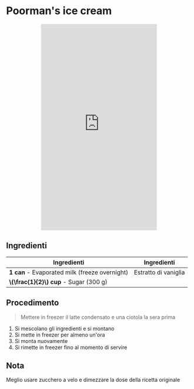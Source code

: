# Poorman's ice cream

<p style="text-align:center;">
<iframe width="315" height="560"
src="https://www.youtube.com/embed/FW5ns86UjsE"
title="YouTube video player"
frameborder="0"
allow="accelerometer; autoplay; clipboard-write; encrypted-media; gyroscope; picture-in-picture; web-share"
allowfullscreen></iframe>
</p>

## Ingredienti

| Ingredienti                  | Ingredienti             |
| ---------------------------- | ----------------------- |
| **1 can** - Evaporated milk (freeze overnight) | Estratto di vaniglia |
| **\\(\frac{1}{2}\\) cup** - Sugar (300 g) | |

## Procedimento

> Mettere in freezer il latte condensato e una ciotola la sera prima

1. Si mescolano gli ingredienti e si montano
1. Si mette in freezer per almeno un'ora
1. Si monta nuovamente
1. Si rimette in  freezer fino al momento di servire

## Nota

Meglio usare zucchero a velo e dimezzare la dose della ricetta originale
